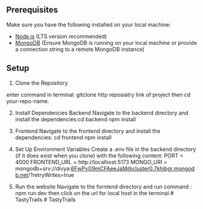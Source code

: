 ## Prerequisites

Make sure you have the following installed on your local machine:

- [Node.js](https://nodejs.org/) (LTS version recommended)
- [MongoDB](https://www.mongodb.com/) (Ensure MongoDB is running on your local machine or provide a connection string to a remote MongoDB instance)

## Setup

1. Clone the Repository

enter command in terminal: gitclone http reposiatry link of project
then cd your-repo-name.

2. Install Dependencies
   Backend
   Navigate to the backend directory and install the dependencies:cd backend
   npm install

3. Frontend
   Navigate to the frontend directory and install the dependencies: cd frontend
   npm install
4. Set Up Environment Variables
   Create a .env file in the backend directory (if it does exist when you clone) with the following content:
   PORT = 4000
   FRONTEND_URL = http://localhost:5173
   MONGO_URI = mongodb+srv://divya:6FwPvG9mCFAeeJaM@cluster0.7khjbgr.mongodb.net/?retryWrites=true

5. Run the website
   Navigate to the forntend directory and run command : npm run dev
   then click on the url for local host in the terminal
#   T a s t y T r a i l s  
 #   T a s t y T r a i l s  
 